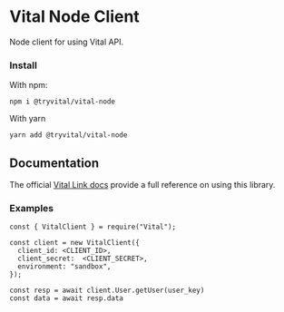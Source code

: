 # Vital Node Client

Node client for using Vital API.


### Install

With npm:

```
npm i @tryvital/vital-node
```

With yarn

```
yarn add @tryvital/vital-node
```


## Documentation

The official [Vital Link docs](https://docs.tryvital.io) provide a full reference on using this library.


### Examples
```
const { VitalClient } = require("Vital");

const client = new VitalClient({
  client_id: <CLIENT_ID>,
  client_secret:  <CLIENT_SECRET>,
  environment: "sandbox",
});

const resp = await client.User.getUser(user_key)
const data = await resp.data
```

